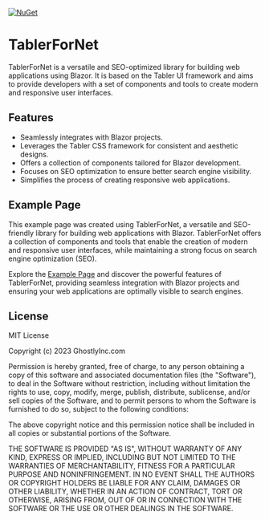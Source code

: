 [![NuGet](https://img.shields.io/nuget/v/TablerForNet.svg)](https://www.nuget.org/packages/TablerForNet/)

# TablerForNet

TablerForNet is a versatile and SEO-optimized library for building web applications using Blazor. It is based on the Tabler UI framework and aims to provide developers with a set of components and tools to create modern and responsive user interfaces.

## Features

- Seamlessly integrates with Blazor projects.
- Leverages the Tabler CSS framework for consistent and aesthetic designs.
- Offers a collection of components tailored for Blazor development.
- Focuses on SEO optimization to ensure better search engine visibility.
- Simplifies the process of creating responsive web applications.
  
## Example Page

This example page was created using TablerForNet, a versatile and SEO-friendly library for building web applications with Blazor. TablerForNet offers a collection of components and tools that enable the creation of modern and responsive user interfaces, while maintaining a strong focus on search engine optimization (SEO).

Explore the [Example Page](https://ghostlyInc.com) and discover the powerful features of TablerForNet, providing seamless integration with Blazor projects and ensuring your web applications are optimally visible to search engines.

## License

MIT License

Copyright (c) 2023 GhostlyInc.com

Permission is hereby granted, free of charge, to any person obtaining a copy of this software and associated documentation files (the "Software"), to deal in the Software without restriction, including without limitation the rights to use, copy, modify, merge, publish, distribute, sublicense, and/or sell copies of the Software, and to permit persons to whom the Software is furnished to do so, subject to the following conditions:

The above copyright notice and this permission notice shall be included in all copies or substantial portions of the Software.

THE SOFTWARE IS PROVIDED "AS IS", WITHOUT WARRANTY OF ANY KIND, EXPRESS OR IMPLIED, INCLUDING BUT NOT LIMITED TO THE WARRANTIES OF MERCHANTABILITY, FITNESS FOR A PARTICULAR PURPOSE AND NONINFRINGEMENT. IN NO EVENT SHALL THE AUTHORS OR COPYRIGHT HOLDERS BE LIABLE FOR ANY CLAIM, DAMAGES OR OTHER LIABILITY, WHETHER IN AN ACTION OF CONTRACT, TORT OR OTHERWISE, ARISING FROM, OUT OF OR IN CONNECTION WITH THE SOFTWARE OR THE USE OR OTHER DEALINGS IN THE SOFTWARE.
